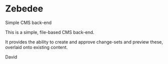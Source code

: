 # Zebedee
Simple CMS back-end

This is a simple, file-based CMS back-end.

It provides the ability to create and approve change-sets and preview these, overlaid onto existing content.

David
